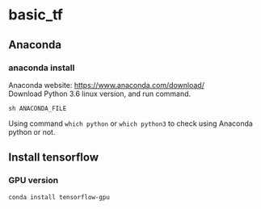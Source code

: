 # basic_tf
## Anaconda
### anaconda install
Anaconda website: https://www.anaconda.com/download/<br>
Download Python 3.6 linux version, and run command.
```
sh ANACONDA_FILE
```
Using command ```which python``` or ```which python3``` to check using Anaconda python or not.
## Install tensorflow
### GPU version
```
conda install tensorflow-gpu
```
